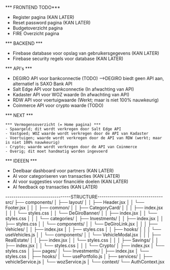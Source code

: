 *** FRONTEND TODO***
- Register pagina (KAN LATER)
- Reset password pagina (KAN LATER)
- Budgetoverzicht pagina
- FIRE Overzicht pagina

*** BACKEND ***
- Firebase database voor opslag van gebruikersgegevens (KAN LATER)
- Firebase security regels voor database (KAN LATER)

*** API's ***
- DEGIRO API voor bankconnectie (TODO) -->DEGIRO biedt geen API aan, alternatief is SAXO Bank API
- Salt Edge API voor bankconnectie (In afwachting van API)
- Kadaster API voor WOZ waarde (In afwachting van API)
- RDW API voor voertuigwaarde (Werkt; maar is niet 100% nauwkeurig)
- Coinmerce API voor crypto waarde (TODO)

*** NEXT ***

    *** Vermogensoverzicht (= Home pagina) ***
    - Spaargeld; dit wordt verkregen door Salt Edge API
    - Vastgoed; WOZ waarde wordt verkregen door de API van Kadaster
    - Voertuigen; waarde wordt verkregen door de API van RDW (werkt; maar is niet 100% nauwkeurig)
    - Crypto; waarde wordt verkregen door de API van Coinmerce
    - Overig; dit moet handmatig worden ingevoerd

*** IDEEEN ***
- Deelbaar dashboard voor partners (KAN LATER)
- AI voor categoriseren van transacties (KAN LATER)
- AI voor suggesties voor financiële doelen (KAN LATER)
- AI feedback op transacties (KAN LATER)



--------------------------------STRUCTURE--------------------------------
src/
├── components/
│   ├── layout/
│   │   ├── Header.jsx
│   │   └── Footer.jsx
│   │
│   ├── common/
│   │   ├── CategoryCard/
│   │   │   ├── index.jsx
│   │   │   └── styles.css
│   │   └── DeGiroBanner/
│   │       ├── index.jsx
│   │       └── styles.css
│   │
│   └── categories/
│       ├── Investments/
│       │   ├── index.jsx
│       │   ├── styles.css
│       │   └── components/
│       │       └── DeGiroLink.jsx
│       │
│       ├── Vehicles/
│       │   ├── index.jsx
│       │   ├── styles.css
│       │   ├── hooks/
│       │   │   └── useVehicles.js
│       │   └── components/
│       │       └── VehicleModal.jsx
│       │
│       ├── RealEstate/
│       │   ├── index.jsx
│       │   └── styles.css
│       │
│       ├── Savings/
│       │   ├── index.jsx
│       │   └── styles.css
│       │
│       └── Crypto/
│           ├── index.jsx
│           └── styles.css
│
├── pages/
│   └── Investments/
│       ├── index.jsx
│       └── styles.css
│
├── hooks/
│   └── usePortfolio.js
│
├── services/
│   ├── vehicleService.js
│   └── wozService.js
│
└── context/
    └── AuthContext.jsx
